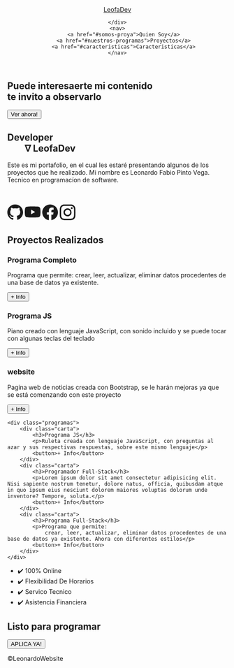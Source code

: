 <!doctype html>
<html lang="en">
<head>
  <meta charset="utf-8">
  <title>MyFirstProject</title>
  <base href="/">
  <meta name="viewport" content="width=device-width, initial-scale=1">
  <link rel="icon" type="image/x-icon" href="favicon.ico">
  <link rel="stylesheet" href="./styles.css">
</head>
<body>
  <header>
    <div class="container">
        <a href="#inicio" class="logo">LeofaDev</a>
        
        
    </div>
    <nav>
        <a href="#somos-proya">Quien Soy</a>
        <a href="#nuestros-programas">Proyectos</a>
        <a href="#caracteristicas">Caracteristicas</a>
    </nav>
</header>
<a name="inicio" class="logo"></a>
<section id="hero">
    <h1>Puede interesaerte mi contenido <br> te invito a observarlo</h1>
    <button>Ver ahora!</button>
    
</section>

<section id="somos-proya" >
    <div class="container">
    <div class="img-container"></div>
    
<div class="texto">
    <h2 class="text">Developer <br> &nbsp; &nbsp; &nbsp; &nbsp; &nabla; <span class="color-acento">LeofaDev</span></h2>
    <p>Este es mi portafolio, en el cual les estar&eacute; presentando algunos de los proyectos que he realizado. Mi nombre es Leonardo Fabio Pinto Vega. Tecnico en programac&iacute;on de software.</p> <br> <br>
    <div class="ico">
        <a class="icono" target="_blank" href="https://github.com/leofadev" class="enlaces"><svg xmlns="http://www.w3.org/2000/svg" width="36" height="36" fill="currentColor" class="bi bi-github" viewBox="0 0 16 16">
            <path d="M8 0C3.58 0 0 3.58 0 8c0 3.54 2.29 6.53 5.47 7.59.4.07.55-.17.55-.38 0-.19-.01-.82-.01-1.49-2.01.37-2.53-.49-2.69-.94-.09-.23-.48-.94-.82-1.13-.28-.15-.68-.52-.01-.53.63-.01 1.08.58 1.23.82.72 1.21 1.87.87 2.33.66.07-.52.28-.87.51-1.07-1.78-.2-3.64-.89-3.64-3.95 0-.87.31-1.59.82-2.15-.08-.2-.36-1.02.08-2.12 0 0 .67-.21 2.2.82.64-.18 1.32-.27 2-.27.68 0 1.36.09 2 .27 1.53-1.04 2.2-.82 2.2-.82.44 1.1.16 1.92.08 2.12.51.56.82 1.27.82 2.15 0 3.07-1.87 3.75-3.65 3.95.29.25.54.73.54 1.48 0 1.07-.01 1.93-.01 2.2 0 .21.15.46.55.38A8.012 8.012 0 0 0 16 8c0-4.42-3.58-8-8-8z"/>
        </svg></a> 
        <a class="icono" target="_blank" href="https://www.youtube.com/channel/UClTl567SgamM8vMczCZXgtQ" class="enlaces"><svg xmlns="http://www.w3.org/2000/svg" width="36" height="36" fill="currentColor" class="bi bi-youtube" viewBox="0 0 16 16">
            <path d="M8.051 1.999h.089c.822.003 4.987.033 6.11.335a2.01 2.01 0 0 1 1.415 1.42c.101.38.172.883.22 1.402l.01.104.022.26.008.104c.065.914.073 1.77.074 1.957v.075c-.001.194-.01 1.108-.082 2.06l-.008.105-.009.104c-.05.572-.124 1.14-.235 1.558a2.007 2.007 0 0 1-1.415 1.42c-1.16.312-5.569.334-6.18.335h-.142c-.309 0-1.587-.006-2.927-.052l-.17-.006-.087-.004-.171-.007-.171-.007c-1.11-.049-2.167-.128-2.654-.26a2.007 2.007 0 0 1-1.415-1.419c-.111-.417-.185-.986-.235-1.558L.09 9.82l-.008-.104A31.4 31.4 0 0 1 0 7.68v-.123c.002-.215.01-.958.064-1.778l.007-.103.003-.052.008-.104.022-.26.01-.104c.048-.519.119-1.023.22-1.402a2.007 2.007 0 0 1 1.415-1.42c.487-.13 1.544-.21 2.654-.26l.17-.007.172-.006.086-.003.171-.007A99.788 99.788 0 0 1 7.858 2h.193zM6.4 5.209v4.818l4.157-2.408L6.4 5.209z"/>
        </svg></a>
        <a class="icono" target="_blank" href="https://www.facebook.com/profile.php?id=100047685077888" class="enlaces"><svg xmlns="http://www.w3.org/2000/svg" width="36" height="36" fill="currentColor" class="bi bi-facebook" viewBox="0 0 16 16">
            <path d="M16 8.049c0-4.446-3.582-8.05-8-8.05C3.58 0-.002 3.603-.002 8.05c0 4.017 2.926 7.347 6.75 7.951v-5.625h-2.03V8.05H6.75V6.275c0-2.017 1.195-3.131 3.022-3.131.876 0 1.791.157 1.791.157v1.98h-1.009c-.993 0-1.303.621-1.303 1.258v1.51h2.218l-.354 2.326H9.25V16c3.824-.604 6.75-3.934 6.75-7.951z"/>
        </svg></a>
        <a class="icono" target="_blank" href="https://www.instagram.com/leonardo_pinto04/" class="enlaces"><svg xmlns="http://www.w3.org/2000/svg" width="36" height="36" fill="currentColor" class="bi bi-instagram" viewBox="0 0 16 16">
            <path d="M8 0C5.829 0 5.556.01 4.703.048 3.85.088 3.269.222 2.76.42a3.917 3.917 0 0 0-1.417.923A3.927 3.927 0 0 0 .42 2.76C.222 3.268.087 3.85.048 4.7.01 5.555 0 5.827 0 8.001c0 2.172.01 2.444.048 3.297.04.852.174 1.433.372 1.942.205.526.478.972.923 1.417.444.445.89.719 1.416.923.51.198 1.09.333 1.942.372C5.555 15.99 5.827 16 8 16s2.444-.01 3.298-.048c.851-.04 1.434-.174 1.943-.372a3.916 3.916 0 0 0 1.416-.923c.445-.445.718-.891.923-1.417.197-.509.332-1.09.372-1.942C15.99 10.445 16 10.173 16 8s-.01-2.445-.048-3.299c-.04-.851-.175-1.433-.372-1.941a3.926 3.926 0 0 0-.923-1.417A3.911 3.911 0 0 0 13.24.42c-.51-.198-1.092-.333-1.943-.372C10.443.01 10.172 0 7.998 0h.003zm-.717 1.442h.718c2.136 0 2.389.007 3.232.046.78.035 1.204.166 1.486.275.373.145.64.319.92.599.28.28.453.546.598.92.11.281.24.705.275 1.485.039.843.047 1.096.047 3.231s-.008 2.389-.047 3.232c-.035.78-.166 1.203-.275 1.485a2.47 2.47 0 0 1-.599.919c-.28.28-.546.453-.92.598-.28.11-.704.24-1.485.276-.843.038-1.096.047-3.232.047s-2.39-.009-3.233-.047c-.78-.036-1.203-.166-1.485-.276a2.478 2.478 0 0 1-.92-.598 2.48 2.48 0 0 1-.6-.92c-.109-.281-.24-.705-.275-1.485-.038-.843-.046-1.096-.046-3.233 0-2.136.008-2.388.046-3.231.036-.78.166-1.204.276-1.486.145-.373.319-.64.599-.92.28-.28.546-.453.92-.598.282-.11.705-.24 1.485-.276.738-.034 1.024-.044 2.515-.045v.002zm4.988 1.328a.96.96 0 1 0 0 1.92.96.96 0 0 0 0-1.92zm-4.27 1.122a4.109 4.109 0 1 0 0 8.217 4.109 4.109 0 0 0 0-8.217zm0 1.441a2.667 2.667 0 1 1 0 5.334 2.667 2.667 0 0 1 0-5.334z"/>
        </svg></a>
    </div>
</div>
</div>
</section>

<section id="nuestros-programas" >
<div class="container">
    <h2>Proyectos Realizados</h2>
        <div class="programas">
            <div class="carta">
                <h3>Programa Completo</h3>
                <p>Programa que permite:
                crear, leer, actualizar, eliminar datos procedentes de una base de datos ya existente.</p>
                <button>+ Info</button>
            </div>
            <div class="carta">
                <h3>Programa JS</h3>
                <p>Piano creado con lenguaje JavaScript, con sonido incluido y se puede tocar con algunas teclas del teclado</p>
                <button>+ Info</button>
            </div>
            <div class="carta">
                <h3>website</h3>
                <p>Pagina web de noticias creada con Bootstrap, se le har&aacute;n mejoras ya que se est&aacute; comenzando con este proyecto</p>
                <button>+ Info</button>
            </div>
        </div>

    <div class="programas">
        <div class="carta">
            <h3>Programa JS</h3>
            <p>Ruleta creada con lenguaje JavaScript, con preguntas al azar y sus respectivas respuestas, sobre este mismo lenguaje</p>
            <button>+ Info</button>
        </div>
        <div class="carta">
            <h3>Programador Full-Stack</h3>
            <p>Lorem ipsum dolor sit amet consectetur adipisicing elit. Nisi sapiente nostrum tenetur, dolore natus, officia, quibusdam atque in quo ipsum eius nesciunt dolorem maiores voluptas dolorum unde inventore? Tempore, soluta.</p>
            <button>+ Info</button>
        </div>
        <div class="carta">
            <h3>Programa Full-Stack</h3>
            <p>Programa que permite:
                crear, leer, actualizar, eliminar datos procedentes de una base de datos ya existente. Ahora con diferentes estilos</p>
            <button>+ Info</button>
        </div>
    </div>
</div>
</section>

<section id="caracteristicas">
    <div class="container">
    <ul>
        <li>✔️​ 100% Online</li>
        <li>✔️ ​Flexibilidad De Horarios</li>
        <li>✔️ Servico Tecnico​</li>
        <li>✔️ Asistencia Financiera​</li>
    </ul>
</div>
</section>

<section id="final">
    <div class="container">
        <h2>Listo para programar</h2>
        <button>APLICA YA!</button>
    </div>
</section>

<footer>
    <div class="container">
        <p>&copy;LeonardoWebsite</p>
    </div>
</footer>
  <app-root></app-root>
</body>
</html>
